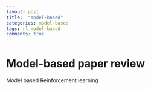 ```yaml
---
layout: post
title:  "model-based"
categories: model-based
tags: rl model-based
comments: true
---
```


# Model-based paper review

Model based Reinforcement learning
